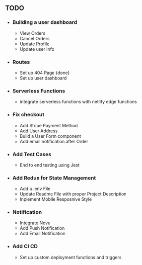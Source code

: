 <!-- Add empty cart facility on -->
## TODO
- ### Building a user dashboard 
    - View Orders
    - Cancel Orders
    - Update Profile
    - Update user Info 
- ### Routes
    - Set up 404 Page {done}
    - Set up user dashboard
- ### Serverless Functions
    - integrate serverless functions with netlify edge functions 
- ### Fix checkout 
    - Add Stripe Payment Method
    - Add User Address
    - Build a User Form component
    - Add email notification after Order
    
     
- ### Add Test Cases
    - End to end testing using Jest 
- ### Add Redux for State Management 
    - Add a .env File 
    - Update Readme File with proper Project Description
    - Inplement Mobile Resposnive Style 

- ### Notification 
    - Integrate Novu 
    - Add Push Notification 
    - Add Email Notification


- ### Add CI CD 
    - Set up custom deployment functions and triggers